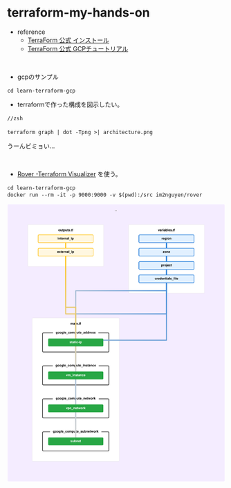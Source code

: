 # terraform-my-hands-on

- reference
  - [TerraForm 公式 インストール](https://developer.hashicorp.com/terraform/downloads)
  - [TerraForm 公式 GCPチュートリアル](https://developer.hashicorp.com/terraform/tutorials/gcp-get-started/infrastructure-as-code)

<br>

- gcpのサンプル
```
cd learn-terraform-gcp
```

- terraformで作った構成を図示したい。
```
//zsh

terraform graph | dot -Tpng >| architecture.png
```
うーんビミョい...  

<br>

- [Rover -Terraform Visualizer](https://github.com/im2nguyen/rover)
を使う。

```
cd learn-terraform-gcp
docker run --rm -it -p 9000:9000 -v $(pwd):/src im2nguyen/rover
```
![Roverで表示](./public/rover.svg)



